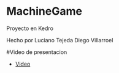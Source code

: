 # MachineGame
Proyecto en Kedro

Hecho por
Luciano Tejeda
Diego Villarroel

#Video de presentacion

- [Video](https://drive.google.com/file/d/1koKgN9QYS-mGW6J_-uHXxj5YbDc1ZS2p/view?usp=sharing)

